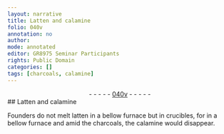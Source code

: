 ```yaml
---
layout: narrative
title: Latten and calamine
folio: 040v
annotation: no
author:
mode: annotated
editor: GR8975 Seminar Participants
rights: Public Domain
categories: []
tags: [charcoals, calamine]
---
```


 <div class="folio" align="center">- - - - - <a href="http://gallica.bnf.fr/ark:/12148/btv1b10500001g/f86.image" target="_blank">040v</a> - - - - - </div>  
## Latten and calamine

 
Founders do not melt latten in a <span class="tool">bellow furnace</span> but in <span class="tool">crucibles</span>, for in a bellow furnace and amid the <span class="material">charcoals</span>, the <span class="material">calamine</span> would disappear.
 